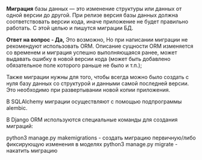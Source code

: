 **Миграция** базы данных — это изменение структуры или данных от одной версии до другой. При релизе версия базы данных должна соответствовать версии кода, иначе приложение не будет правильно работать. С этой целью и пишутся миграции БД.

**Ответ на вопрос - Да,** Это возможно, Но при написании миграции не рекомендуют использовать ORM. Описание сущности ORM изменяется со временем и миграция успешно выполняющаяся ранее, может выдавать ошибку в новой версии кода (может быть добавлено обязательное поле которого раньше не было и т.п.);

Также миграции нужны для того, чтобы всегда можно было создать с нуля базу данных со структурой и данными самой последней версии. Это необходимо при развертывании новой копии приложения.

В SQLAlchemy миграции осуществляют с помощью подпрограммы alembic.

В Django ORM используются специальные команды для создания миграций:

python3 manage.py makemigrations - создать миграцию первичную/либо фиксирующую изменения в моделях
python3 manage.py migrate - накатить миграцию
